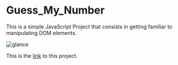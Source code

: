 # Guess_My_Number
This is a simple JavaScript Project that consists in getting familiar to manipulating DOM elements.

![glance](https://github.com/user-attachments/assets/05e72ec1-ca3e-4e1a-9fdb-b87ae1c998ac)








This is the [link](https://sokoudjou-leopold.github.io/Guess_My_Number/) to this project.
